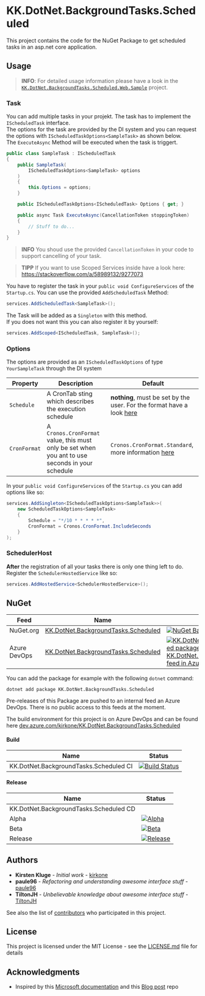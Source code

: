 # KK.DotNet.BackgroundTasks.Scheduled

This project contains the code for the NuGet Package to get scheduled tasks in an asp.net core application.  

## Usage

> **INFO**: For detailed usage information please have a look in the [`KK.DotNet.BackgroundTasks.Scheduled.Web.Sample`](https://github.com/kirkone/KK.DotNet.BackgroundTasks.Scheduled/tree/master/src/KK.DotNet.BackgroundTasks.Scheduled.Web.Sample) project.

### Task

You can add multiple tasks in your projekt. The task has to implement the `IScheduledTask` interface.  
The options for the task are provided by the DI system and you can request the options with `IScheduledTaskOptions<SampleTask>` as shown below.  
The `ExecuteAsync` Method will be executed when the task is triggert.

```C#
public class SampleTask : IScheduledTask
{
    public SampleTask(
        IScheduledTaskOptions<SampleTask> options
    )
    {
        this.Options = options;           
    }

    public IScheduledTaskOptions<IScheduledTask> Options { get; }

    public async Task ExecuteAsync(CancellationToken stoppingToken)
    {
        // Stuff to do...
    }
}
```

> **INFO** You shoud use the provided `CancellationToken` in your code to support cancelling of your task.

> **TIPP** If you want to use Scoped Services inside have a look here: https://stackoverflow.com/a/58989132/9277073

You have to register the task in your `public void ConfigureServices` of the `Startup.cs`. You can use the provided `AddScheduledTask` Method:

```C#
services.AddScheduledTask<SampleTask>();
```

The Task will be added as a `Singleton` with this method.  
If you does not want this you can also register it by yourself:

```C#
services.AddScoped<IScheduledTask, SampleTask>();
```


### Options

The options are provided as an `IScheduledTaskOptions` of type `YourSampleTask` through the DI system

| Property | Description | Default |
| --- | --- | --- |
| `Schedule` | A CronTab sting which describes the execution schedule | **nothing**, must be set by the user. For the format have a look [here](https://github.com/HangfireIO/Cronos#cron-format) |
| `CronFormat` | A `Cronos.CronFormat` value, this must only be set when you ant to use seconds in your schedule | `Cronos.CronFormat.Standard`, more information [here](https://github.com/HangfireIO/Cronos) |

In your `public void ConfigureServices` of the `Startup.cs` you can add options like so:

```C#
services.AddSingleton<IScheduledTaskOptions<SampleTask>>(
    new ScheduledTaskOptions<SampleTask>
    {
        Schedule = "*/10 * * * * *",
        CronFormat = Cronos.CronFormat.IncludeSeconds
    }
);
```

### SchedulerHost

**After** the registration of all your tasks there is only one thing left to do.  
Register the `SchedulerHostedService` like so:

```C#
services.AddHostedService<SchedulerHostedService>();
```

## NuGet

| Feed | Name | Status |
| --- | --- | --- |
| NuGet.org | [KK.DotNet.BackgroundTasks.Scheduled](https://www.nuget.org/packages/KK.DotNet.BackgroundTasks.Scheduled/) | [![NuGet Badge](https://img.shields.io/nuget/v/KK.DotNet.BackgroundTasks.Scheduled.svg)](https://www.nuget.org/packages/KK.DotNet.BackgroundTasks.Scheduled/) |
| Azure DevOps | [KK.DotNet.BackgroundTasks.Scheduled](https://dev.azure.com/kirkone/KK.DotNet.BackgroundTasks.Scheduled/_packaging?_a=package&feed=70450bc2-9936-4d1b-b153-be005873090e&package=f46d7f0d-1a7b-4006-8177-46359dcf8ad5) | [![KK.DotNet.BackgroundTasks.Scheduled package in KK.DotNet.BackgroundTasks.Scheduled feed in Azure Artifacts](https://feeds.dev.azure.com/kirkone/_apis/public/Packaging/Feeds/d2b0f7d3-06ab-484c-84ed-49af019c20c0/Packages/26191217-af92-48b4-ab59-8ce125f02723/Badge)](https://dev.azure.com/kirkone/KK.DotNet.BackgroundTasks.Scheduled/_packaging?_a=package&feed=d2b0f7d3-06ab-484c-84ed-49af019c20c0&package=26191217-af92-48b4-ab59-8ce125f02723&preferRelease=true) |

You can add the package for example with the following `dotnet` command:

```Shell
dotnet add package KK.DotNet.BackgroundTasks.Scheduled
```

Pre-releases of this Package are pushed to an internal feed an Azure DevOps. There is no public access to this feeds at the moment.

The build environment for this project is on Azure DevOps and can be found here [dev.azure.com/kirkone/KK.DotNet.BackgroundTasks.Scheduled](https://dev.azure.com/kirkone/KK.DotNet.BackgroundTasks.Scheduled/_build)

#### Build

| Name | Status |
| --- | --- |
| KK.DotNet.BackgroundTasks.Scheduled CI | [![Build Status](https://dev.azure.com/kirkone/KK.DotNet.BackgroundTasks.Scheduled/_apis/build/status/KK.DotNet.BackgroundTasks.Scheduled%20CI?branchName=master)](https://dev.azure.com/kirkone/KK.DotNet.BackgroundTasks.Scheduled/_build/latest?definitionId=30&branchName=master) |

#### Release

| Name | Status |
| --- | --- |
| KK.DotNet.BackgroundTasks.Scheduled CD | |
| Alpha | [![Alpha](https://vsrm.dev.azure.com/kirkone/_apis/public/Release/badge/b1423fc9-d9b5-4555-8599-ff7a1fdea8f9/2/2)](https://dev.azure.com/kirkone/KK.DotNet.BackgroundTasks.Scheduled/_release?view=all&definitionId=2&_a=releases) |
| Beta | [![Beta](https://vsrm.dev.azure.com/kirkone/_apis/public/Release/badge/b1423fc9-d9b5-4555-8599-ff7a1fdea8f9/2/3)](https://dev.azure.com/kirkone/KK.DotNet.BackgroundTasks.Scheduled/_release?view=all&definitionId=2&_a=releases) |
| Release | [![Release](https://vsrm.dev.azure.com/kirkone/_apis/public/Release/badge/b1423fc9-d9b5-4555-8599-ff7a1fdea8f9/2/4)](https://dev.azure.com/kirkone/KK.DotNet.BackgroundTasks.Scheduled/_release?view=all&definitionId=2&_a=releases) |


## Authors

-   **Kirsten Kluge** - _Initial work_ - [kirkone](https://github.com/kirkone)
-   **paule96** - _Refactoring and understanding awesome interface stuff_ - [paule96](https://github.com/paule96)
-   **TiltonJH** - _Unbelievable knowledge about awesome interface stuff_ - [TiltonJH](https://github.com/TiltonJH)

See also the list of [contributors](https://github.com/kirkone/KK.DotNet.BackgroundTasks.Scheduled/graphs/contributors) who participated in this project.

## License

This project is licensed under the MIT License - see the [LICENSE.md](LICENSE.md) file for details

## Acknowledgments

-   Inspired by this [Microsoft documentation](https://docs.microsoft.com/en-us/aspnet/core/fundamentals/host/hosted-services?view=aspnetcore-2.2) and this [Blog post](https://blog.maartenballiauw.be/post/2017/08/01/building-a-scheduled-cache-updater-in-aspnet-core-2.html) repo
